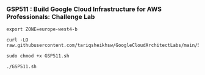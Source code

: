 ### GSP511 :  Build Google Cloud Infrastructure for AWS Professionals: Challenge Lab 

```
export ZONE=europe-west4-b
```

```
curl -LO raw.githubusercontent.com/tariqsheikhsw/GoogleCloudArchitectLabs/main/Solutions/GSP511.sh

sudo chmod +x GSP511.sh

./GSP511.sh
```
